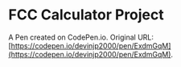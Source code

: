 # FCC Calculator Project

A Pen created on CodePen.io. Original URL: [https://codepen.io/devinjp2000/pen/ExdmGqM](https://codepen.io/devinjp2000/pen/ExdmGqM).
